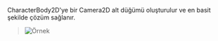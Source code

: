 CharacterBody2D'ye bir Camera2D alt düğümü oluşturulur ve en basit şekilde çözüm sağlanır.
> ![Örnek](Resimler/örnek.png)